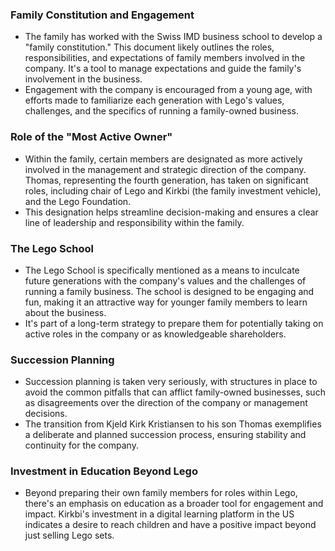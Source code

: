 ### Family Constitution and Engagement

- The family has worked with the Swiss IMD business school to develop a "family constitution." This document likely outlines the roles, responsibilities, and expectations of family members involved in the company. It's a tool to manage expectations and guide the family's involvement in the business.
- Engagement with the company is encouraged from a young age, with efforts made to familiarize each generation with Lego's values, challenges, and the specifics of running a family-owned business.

### Role of the "Most Active Owner"

- Within the family, certain members are designated as more actively involved in the management and strategic direction of the company. Thomas, representing the fourth generation, has taken on significant roles, including chair of Lego and Kirkbi (the family investment vehicle), and the Lego Foundation.
- This designation helps streamline decision-making and ensures a clear line of leadership and responsibility within the family.

### The Lego School

- The Lego School is specifically mentioned as a means to inculcate future generations with the company's values and the challenges of running a family business. The school is designed to be engaging and fun, making it an attractive way for younger family members to learn about the business.
- It's part of a long-term strategy to prepare them for potentially taking on active roles in the company or as knowledgeable shareholders.

### Succession Planning

- Succession planning is taken very seriously, with structures in place to avoid the common pitfalls that can afflict family-owned businesses, such as disagreements over the direction of the company or management decisions.
- The transition from Kjeld Kirk Kristiansen to his son Thomas exemplifies a deliberate and planned succession process, ensuring stability and continuity for the company.

### Investment in Education Beyond Lego

- Beyond preparing their own family members for roles within Lego, there's an emphasis on education as a broader tool for engagement and impact. Kirkbi's investment in a digital learning platform in the US indicates a desire to reach children and have a positive impact beyond just selling Lego sets.
